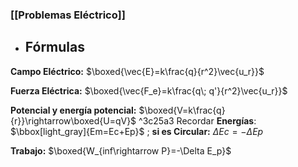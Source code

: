 ### [[Problemas Eléctrico]]

- ## Fórmulas

**Campo Eléctrico:** $\boxed{\vec{E}=k\frac{q}{r^2}\vec{u_r}}$

**Fuerza Eléctrica:** $\boxed{\vec{F_e}=k\frac{q\; q'}{r^2}\vec{u_r}}$

**Potencial y energía potencial:** $\boxed{V=k\frac{q}{r}}\rightarrow\boxed{U=qV}$ ^3c25a3
	Recordar **Energías**: $\bbox[light_gray]{Em=Ec+Ep}$ ; **si es Circular:** $\Delta Ec=-\Delta Ep$

**Trabajo:** $\boxed{W_{inf\rightarrow P}=-\Delta E_p}$

